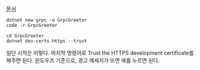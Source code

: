 [문서](https://learn.microsoft.com/en-us/aspnet/core/tutorials/grpc/grpc-start?view=aspnetcore-8.0&tabs=visual-studio-code)
```
dotnet new grpc -o GrpcGreeter 
code -r GrpcGreeter

cd GrpcGreeter
dotnet dev-certs https --trust
```
일단 시작은 이렇다. 마지막 명령어로 Trust the HTTPS development certificate를 해주면 된다. 윈도우즈 기준으로, 경고 메세지가 뜨면 예를 누르면 된다.

